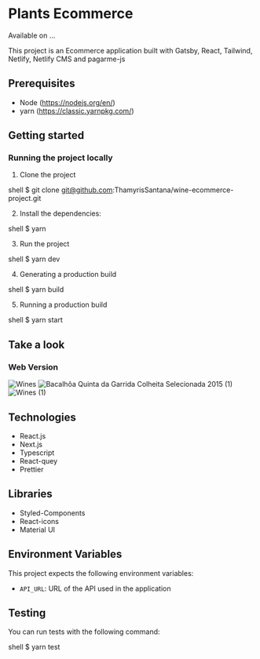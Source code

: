 # Plants Ecommerce

Available on ...

This project is an Ecommerce application built with Gatsby, React, Tailwind, Netlify, Netlify CMS and pagarme-js


## Prerequisites

- Node (https://nodejs.org/en/)
- yarn (https://classic.yarnpkg.com/)

## Getting started

### Running the project locally

1. Clone the project

shell
$ git clone git@github.com:ThamyrisSantana/wine-ecommerce-project.git

2. Install the dependencies:

shell
$ yarn

3. Run the project

shell
$ yarn dev

4. Generating a production build

shell
$ yarn build

5. Running a production build

shell
$ yarn start

## Take a look

### Web Version
![Wines](https://user-images.githubusercontent.com/73114457/148316182-09e731f0-e193-4552-b27e-e87d31bde4dd.png)
![Bacalhôa Quinta da Garrida Colheita Selecionada 2015 (1)](https://user-images.githubusercontent.com/73114457/148316189-896ca94e-8406-44b2-9684-91ffd1ab2805.png)
![Wines (1)](https://user-images.githubusercontent.com/73114457/148316198-30133d2a-268d-4555-84b2-351464d2057b.png)


## Technologies

- React.js
- Next.js
- Typescript
- React-quey
- Prettier

## Libraries 

- Styled-Components
- React-icons
- Material UI


## Environment Variables

This project expects the following environment variables:

- `API_URL`: URL of the API used in the application

## Testing

You can run tests with the following command:

shell
$ yarn test

